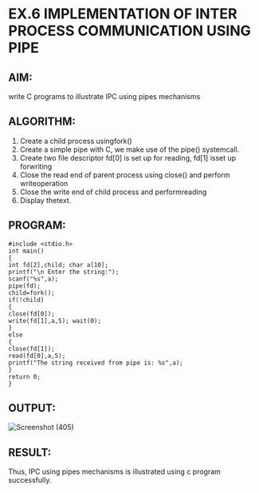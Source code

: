 # EX.6 IMPLEMENTATION OF INTER PROCESS COMMUNICATION USING PIPE

## AIM:

write C programs to illustrate IPC using pipes mechanisms


## ALGORITHM:

1. Create a child process usingfork()
2. Create a simple pipe with C, we make use of the pipe() systemcall.
3. Create two file descriptor fd[0] is set up for reading, fd[1] isset up forwriting
4. Close the read end of parent process using close() and perform writeoperation
5. Close the write end of child process and performreading
6. Display thetext.



## PROGRAM:

```
#include <stdio.h>
int main()
{
int fd[2],child; char a[10];
printf("\n Enter the string:");
scanf("%s",a);
pipe(fd);
child=fork();
if(!child)
{
close(fd[0]);
write(fd[1],a,5); wait(0);
}
else
{
close(fd[1]);
read(fd[0],a,5);
printf("The string received from pipe is: %s",a);
}
return 0;
}

```


## OUTPUT:

![Screenshot (405)](https://github.com/MaheshS03/OS-EX.6-IMPLEMENTATION-OF-INTER-PROCESS-COMMUNICATION-USING-PIPE/assets/128498431/a42f6fa7-e32e-4046-bb18-df6509c81a22)


## RESULT:

 Thus, IPC using pipes mechanisms is illustrated using c program successfully.
